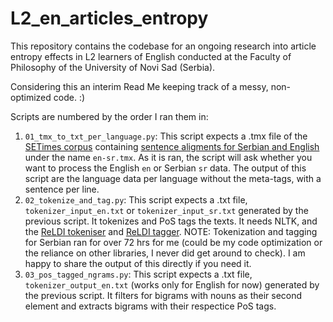 # L2_en_articles_entropy

This repository contains the codebase for an ongoing research into article entropy effects in L2 learners of English conducted at the Faculty of Philosophy of the University of Novi Sad (Serbia).

Considering this an interim Read Me keeping track of a messy, non-optimized code. :)

Scripts are numbered by the order I ran them in:
1. `01_tmx_to_txt_per_language.py`: This script expects a .tmx file of the [SETimes corpus](http://opus.nlpl.eu/SETIMES.php) containing [sentence aligments for Serbian and English](http://opus.nlpl.eu/download.php?f=SETIMES/v2/xml/en-sr.xml.gz) under the name `en-sr.tmx`. As it is ran, the script will ask whether you want to process the English `en` or Serbian `sr` data. The output of this script are the language data per language without the meta-tags, with a sentence per line.
2. `02_tokenize_and_tag.py`: This script expects a .txt file, `tokenizer_input_en.txt` or `tokenizer_input_sr.txt` generated by the previous script. It tokenizes and PoS tags the texts. It needs NLTK, and the [ReLDI tokeniser](https://github.com/clarinsi/reldi-tokeniser) and [ReLDI tagger](https://github.com/clarinsi/reldi-tagger). NOTE: Tokenization and tagging for Serbian ran for over 72 hrs for me (could be my code optimization or the reliance on other libraries, I never did get around to check). I am happy to share the output of this directly if you need it.
3. `03_pos_tagged_ngrams.py`: This script  expects a .txt file, `tokenizer_output_en.txt` (works only for English for now) generated by the previous script. It filters for bigrams with nouns as their second element and extracts bigrams with their respectice PoS tags.
